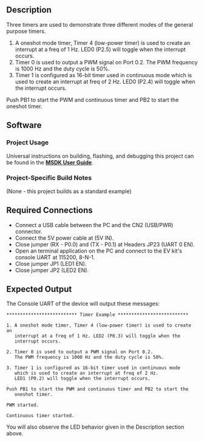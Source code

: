 ## Description

Three timers are used to demonstrate three different modes of the general purpose timers.

1. A oneshot mode timer, Timer 4 (low-power timer) is used to create an interrupt at a freq of 1 Hz. LED0 (P2.5) will toggle when the interrupt occurs.
2. Timer 0 is used to output a PWM signal on Port 0.2. The PWM frequency is 1000 Hz and the duty cycle is 50%.
3. Timer 1 is configured as 16-bit timer used in continuous mode which is used to create an interrupt at freq of 2 Hz. LED0 (P2.4) will toggle when the interrupt occurs. 

Push PB1 to start the PWM and continuous timer and PB2 to start the oneshot timer.

## Software

### Project Usage

Universal instructions on building, flashing, and debugging this project can be found in the **[MSDK User Guide](https://analog-devices-msdk.github.io/msdk/USERGUIDE/)**.

### Project-Specific Build Notes

(None - this project builds as a standard example)

## Required Connections

-   Connect a USB cable between the PC and the CN2 (USB/PWR) connector.
-   Connect the 5V power cable at (5V IN).
-   Close jumper (RX - P0.0) and (TX - P0.1) at Headers JP23 (UART 0 EN).
-   Open an terminal application on the PC and connect to the EV kit's console UART at 115200, 8-N-1.
-   Close jumper JP1 (LED1 EN).
-   Close jumper JP2 (LED2 EN).

## Expected Output

The Console UART of the device will output these messages:

```
************************** Timer Example **************************

1. A oneshot mode timer, Timer 4 (low-power timer) is used to create an
   interrupt at a freq of 1 Hz. LED2 (P0.3) will toggle when the
   interrupt occurs.

2. Timer 0 is used to output a PWM signal on Port 0.2.
   The PWM frequency is 1000 Hz and the duty cycle is 50%.

3. Timer 1 is configured as 16-bit timer used in continuous mode
   which is used to create an interrupt at freq of 2 Hz.
   LED1 (P0.2) will toggle when the interrupt occurs.

Push PB1 to start the PWM and continuous timer and PB2 to start the
   oneshot timer.

PWM started.

Continuous timer started.
```

You will also observe the LED behavior given in the Description section above.

